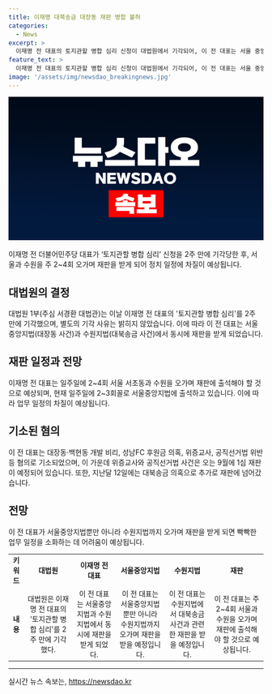 ```yaml
---
title: 이재명 대북송금 대장동 재판 병합 불허
categories:
  - News
excerpt: >
  이재명 전 대표의 토지관할 병합 심리 신청이 대법원에서 기각되어, 이 전 대표는 서울 중앙지법과 수원지법에서 동시에 재판을 받게 되었다. 주 2〜4회 재판을 받게 될 것으로 예상되며, 이는 정치 일정에 차질을 일으킬 것으로 보인다. 또한, 앞으로 서울중앙지법과 수원지법을 오가며 법정에 출석해야 할 전망이며, 일정이 빡빡해지면서 업무에 많은 어려움을 겪을 것으로 예상된다.
feature_text: >
  이재명 전 대표의 토지관할 병합 심리 신청이 대법원에서 기각되어, 이 전 대표는 서울 중앙지법과 수원지법에서 동시에 재판을 받게 되었다. 주 2〜4회 재판을 받게 될 것으로 예상되며, 이는 정치 일정에 차질을 일으킬 것으로 보인다. 또한, 앞으로 서울중앙지법과 수원지법을 오가며 법정에 출석해야 할 전망이며, 일정이 빡빡해지면서 업무에 많은 어려움을 겪을 것으로 예상된다.
image: '/assets/img/newsdao_breakingnews.jpg'
---
```


<p><img src="/assets/img/newsdao_breakingnews.jpg" alt="pcversion 속보" /></p>

<p data-ke-size="size16">이재명 전 더불어민주당 대표가 ‘토지관할 병합 심리’ 신청을 2주 만에 기각당한 후, 서울과 수원을 주 2~4회 오가며 재판을 받게 되어 정치 일정에 차질이 예상됩니다.</p>

<h2 data-ke-size="size26">대법원의 결정</h2>

<p data-ke-size="size16">대법원 1부(주심 서경환 대법관)는 이날 이재명 전 대표의 '토지관할 병합 심리'를 2주 만에 기각했으며, 별도의 기각 사유는 밝히지 않았습니다. 이에 따라 이 전 대표는 서울중앙지법(대장동 사건)과 수원지법(대북송금 사건)에서 동시에 재판을 받게 되었습니다.</p>

<h2 data-ke-size="size26">재판 일정과 전망</h2>

<p data-ke-size="size16">이재명 전 대표는 일주일에 2~4회 서울 서초동과 수원을 오가며 재판에 출석해야 할 것으로 예상되며, 현재 일주일에 2~3회꼴로 서울중앙지법에 출석하고 있습니다. 이에 따라 업무 일정의 차질이 예상됩니다.</p>

<h2 data-ke-size="size26">기소된 혐의</h2>

<p data-ke-size="size16">이 전 대표는 대장동·백현동 개발 비리, 성남FC 후원금 의혹, 위증교사, 공직선거법 위반 등 혐의로 기소되었으며, 이 가운데 위증교사와 공직선거법 사건은 오는 9월에 1심 재판이 예정되어 있습니다. 또한, 지난달 12일에는 대북송금 의혹으로 추가로 재판에 넘어갔습니다.</p>

<h2 data-ke-size="size26">전망</h2>

<p data-ke-size="size16">이 전 대표가 서울중앙지법뿐만 아니라 수원지법까지 오가며 재판을 받게 되면 빡빡한 업무 일정을 소화하는 데 어려움이 예상됩니다.</p>

<table>
    <tbody>
        <tr>
            <td style="text-align: center; height: 17px;"><b>키워드</b></td>
            <td style="text-align: center; height: 17px;"><b>대법원</b></td>
            <td style="text-align: center; height: 17px;"><b>이재명 전 대표</b></td>
            <td style="text-align: center; height: 17px;"><b>서울중앙지법</b></td>
            <td style="text-align: center; height: 17px;"><b>수원지법</b></td>
            <td style="text-align: center; height: 17px;"><b>재판</b></td>
        </tr>
        <tr>
            <td style="text-align: center; height: 17px;"><b>내용</b></td>
            <td style="text-align: center; height: 17px;">대법원은 이재명 전 대표의 '토지관할 병합 심리'를 2주 만에 기각했다.</td>
            <td style="text-align: center; height: 17px;">이 전 대표는 서울중앙지법과 수원지법에서 동시에 재판을 받게 되었다.</td>
            <td style="text-align: center; height: 17px;">이 전 대표는 서울중앙지법뿐만 아니라 수원지법까지 오가며 재판을 받을 예정입니다.</td>
            <td style="text-align: center; height: 17px;">이 전 대표는 수원지법에서 대북송금 사건과 관련한 재판을 받을 예정입니다.</td>
            <td style="text-align: center; height: 17px;">이 전 대표는 주 2~4회 서울과 수원을 오가며 재판에 출석해야 할 것으로 예상됩니다.</td>
        </tr>
    </tbody>
</table>

<p><hr></p>
실시간 뉴스 속보는, <a href="https://newsdao.kr" rel="dofollow">https://newsdao.kr</a>


